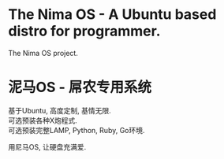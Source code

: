 The Nima OS - A Ubuntu based distro for programmer.
===================================================

The Nima OS project.

泥马OS - 屌农专用系统
=====================

基于Ubuntu, 高度定制, 基情无限.   
可选预装各种X炮程式.   
可选预装完整LAMP, Python, Ruby, Go环境.   

用尼马OS, 让硬盘充满爱.
